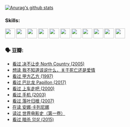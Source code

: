 
[![Anurag's github stats](https://github-readme-stats.vercel.app/api?username=w940853815)](https://github.com/anuraghazra/github-readme-stats)

### Skills:

<code><img height="32" src="https://cdn.jsdelivr.net/npm/simple-icons@v5/icons/python.svg"></code>
<code><img height="32" src="https://cdn.jsdelivr.net/npm/simple-icons@v5/icons/javascript.svg"></code>
<code><img height="32" src="https://cdn.jsdelivr.net/npm/simple-icons@v5/icons/django.svg"></code>
<code><img height="32" src="https://cdn.jsdelivr.net/npm/simple-icons@v5/icons/flask.svg"></code>
<code><img height="32" src="https://cdn.jsdelivr.net/npm/simple-icons@v5/icons/vuetify.svg"></code>
<code><img height="32" src="https://cdn.jsdelivr.net/npm/simple-icons@v5/icons/git.svg"></code>
<code><img height="32" src="https://cdn.jsdelivr.net/npm/simple-icons@v5/icons/docker.svg"></code>
<code><img height="32" src="https://cdn.jsdelivr.net/npm/simple-icons@v5/icons/postgresql.svg"></code>
<code><img height="32" src="https://cdn.jsdelivr.net/npm/simple-icons@v5/icons/elasticsearch.svg"></code>
<code><img height="32" src="https://cdn.jsdelivr.net/npm/simple-icons@v5/icons/macos.svg"></code>
<code><img height="32" src="https://cdn.jsdelivr.net/npm/simple-icons@v5/icons/linux.svg"></code>

### 🗣 豆瓣:

<!-- DOUBAN-ACTIVITIES:START -->
- [看过 决不让步 North Country‎ (2005)](https://www.douban.com/people/136069238/status/3660051849/?_i=37612122)
- [想读 我不知道该说什么，关于死亡还是爱情](https://www.douban.com/people/136069238/status/3653363833/?_i=37612122)
- [看过 甲方乙方‎ (1997)](https://www.douban.com/people/136069238/status/3651577723/?_i=37612122)
- [看过 巴比龙 Papillon‎ (2017)](https://www.douban.com/people/136069238/status/3645198699/?_i=37612122)
- [看过 上车走吧‎ (2000)](https://www.douban.com/people/136069238/status/3637719305/?_i=37612122)
- [看过 手机‎ (2003)](https://www.douban.com/people/136069238/status/3637051304/?_i=37612122)
- [看过 落叶归根‎ (2007)](https://www.douban.com/people/136069238/status/3630316395/?_i=37612122)
- [在读 安娜·卡列尼娜](https://www.douban.com/people/136069238/status/3625420280/?_i=37612122)
- [读过 世界电影史（第一卷）](https://www.douban.com/people/136069238/status/3625419209/?_i=37612122)
- [看过 暗杀 암살‎ (2015)](https://www.douban.com/people/136069238/status/3621839871/?_i=37612122)
<!-- DOUBAN-ACTIVITIES:END -->
<!--
**w940853815/w940853815** is a ✨ _special_ ✨ repository because its `README.md` (this file) appears on your GitHub profile.

Here are some ideas to get you started:

- 🔭 I’m currently working on ...
- 🌱 I’m currently learning ...
- 👯 I’m looking to collaborate on ...
- 🤔 I’m looking for help with ...
- 💬 Ask me about ...
- 📫 How to reach me: ...
- 😄 Pronouns: ...
- ⚡ Fun fact: ...
-->
